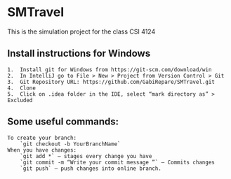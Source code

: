 # SMTravel
This is the simulation project for the class CSI 4124

## Install instructions for Windows
    1.	Install git for Windows from https://git-scm.com/download/win
    2.	In IntelliJ go to File > New > Project from Version Control > Git
    3.	Git Repository URL: https://github.com/GabiRepare/SMTravel.git
    4.	Clone
    5.	Click on .idea folder in the IDE, select “mark directory as” > Excluded

## Some useful commands:
    To create your branch:
	    `git checkout -b YourBranchName`
    When you have changes:
    	`git add *` – stages every change you have
	    `git commit -m “Write your commit message ”` – Commits changes
	    `git push` – push changes into online branch.
